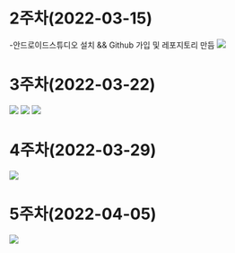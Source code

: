 # 2주차(2022-03-15)
-안드로이드스튜디오 설치 && Github 가입 및 레포지토리 만듬
 <img width="" height="" src="./pic/2st.PNG"></img>
 
# 3주차(2022-03-22)
 <img width="" height="" src="./pic/네이버.PNG"></img>
 <img width="" height="" src="./pic/전화걸기.PNG"></img>
 <img width="" height="" src="./pic/캡처1.PNG"></img>

# 4주차(2022-03-29)
 <img width="" height="" src="./pic/메세지.PNG"></img>

# 5주차(2022-04-05)
 <img width="" height="" src="./pic/cat.PNG"></img>
